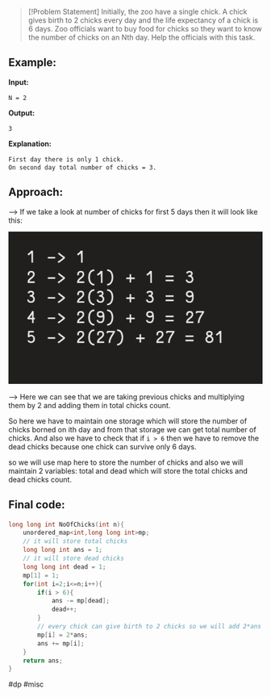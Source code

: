 >[!Problem Statement]
>Initially, the zoo have a single chick. A chick gives birth to 2 chicks every day and the life expectancy of a chick is 6 days. Zoo officials want to buy food for chicks so they want to know the number of chicks on an Nth day. Help the officials with this task.

## Example:

**Input:** 
```
N = 2 
```
**Output:** 
```
3
```
**Explanation:** 
```
First day there is only 1 chick.
On second day total number of chicks = 3.
```

## Approach:

--> If we take a look at number of chicks for first 5 days then it will look like this:

![](Attachments/Pasted%20image%2020221030170335.png)

--> Here we can see that we are taking previous chicks and multiplying them by 2 and adding them in total chicks count.

So here we have to maintain one storage which will store the number of chicks borned on ith day and from that storage we can get total number of chicks. And also we have to check that if `i > 6` then we have to remove the dead chicks because one chick can survive only 6 days.

so we will use map here to store the number of chicks and also we will maintain 2 variables: total and dead which will store the total chicks and dead chicks count.

## Final code:

```cpp
long long int NoOfChicks(int n){
	unordered_map<int,long long int>mp;
	// it will store total chicks
	long long int ans = 1;
	// it will store dead chicks
	long long int dead = 1;
	mp[1] = 1;
	for(int i=2;i<=n;i++){
		if(i > 6){
			ans -= mp[dead];
			dead++;
		}
		// every chick can give birth to 2 chicks so we will add 2*ans in ith day's count
		mp[i] = 2*ans;
		ans += mp[i];
	}
	return ans;
}
```

#dp #misc 